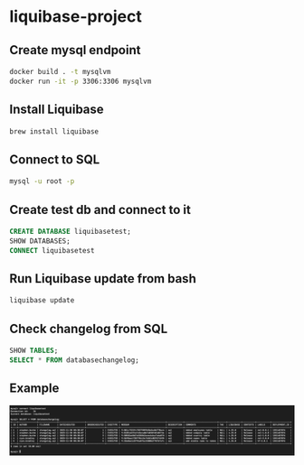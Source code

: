 # liquibase-project

## Create mysql endpoint
```bash
docker build . -t mysqlvm
docker run -it -p 3306:3306 mysqlvm
```

## Install Liquibase
```bash
brew install liquibase
```

## Connect to SQL
```bash
mysql -u root -p
```

## Create test db and connect to it
```SQL
CREATE DATABASE liquibasetest;
SHOW DATABASES;
CONNECT liquibasetest
```

## Run Liquibase update from bash
```bash
liquibase update
```

## Check changelog from SQL
```SQL
SHOW TABLES;
SELECT * FROM databasechangelog;
```

## Example
<img src="https://github.com/se7enack/liquibase-project/blob/main/example.png?raw=true" width="1200">
